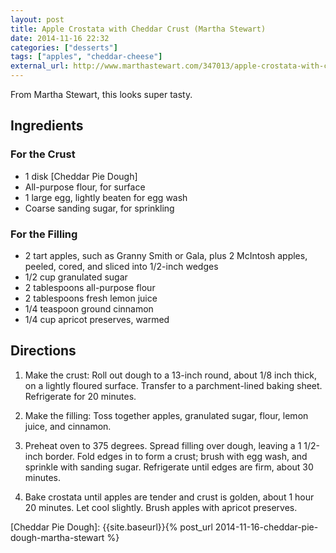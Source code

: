 ```yaml
---
layout: post
title: Apple Crostata with Cheddar Crust (Martha Stewart)
date: 2014-11-16 22:32
categories: ["desserts"]
tags: ["apples", "cheddar-cheese"]
external_url: http://www.marthastewart.com/347013/apple-crostata-with-cheddar-crust
---
```

From Martha Stewart, this looks super tasty.

Ingredients
-----------

### For the Crust

-   1 disk [Cheddar Pie Dough]
-   All-purpose flour, for surface
-   1 large egg, lightly beaten for egg wash
-   Coarse sanding sugar, for sprinkling

### For the Filling

-   2 tart apples, such as Granny Smith or Gala, plus 2 McIntosh apples,
    peeled, cored, and sliced into 1/2-inch wedges
-   1/2 cup granulated sugar
-   2 tablespoons all-purpose flour
-   2 tablespoons fresh lemon juice
-   1/4 teaspoon ground cinnamon
-   1/4 cup apricot preserves, warmed

Directions
----------

1.  Make the crust: Roll out dough to a 13-inch round, about 1/8 inch
    thick, on a lightly floured surface. Transfer to a parchment-lined
    baking sheet. Refrigerate for 20 minutes.

2.  Make the filling: Toss together apples, granulated sugar, flour,
    lemon juice, and cinnamon.

3.  Preheat oven to 375 degrees. Spread filling over dough, leaving a 1
    1/2-inch border. Fold edges in to form a crust; brush with egg wash,
    and sprinkle with sanding sugar. Refrigerate until edges are firm,
    about 30 minutes.

4.  Bake crostata until apples are tender and crust is golden, about 1
    hour 20 minutes. Let cool slightly. Brush apples with apricot
    preserves.

[Cheddar Pie Dough]: {{site.baseurl}}{% post_url 2014-11-16-cheddar-pie-dough-martha-stewart %} 
